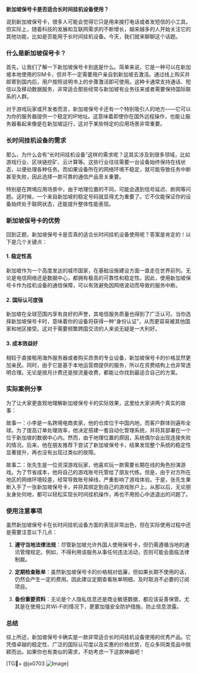 **新加坡保号卡是否适合长时间挂机设备使用？**

说到新加坡保号卡，很多人可能会觉得它只是用来接打电话或者发短信的小工具。但实际上，随着科技的发展和互联网需求的不断增长，越来越多的人开始关注它的其他功能，比如是否能用于长时间挂机设备。今天，我们就来聊聊这个话题。

### 什么是新加坡保号卡？

首先，让我们了解一下新加坡保号卡到底是什么。简单来说，它是一种可以在新加坡本地使用的SIM卡，但并不一定需要用户亲自到新加坡去激活。通过线上购买并邮寄到国内后，用户按照说明书上的步骤激活即可使用。这种卡通常支持通话、短信以及移动数据服务，非常适合那些经常与新加坡有业务往来或者需要保持国际联系的人群。

对于游戏玩家或开发者而言，新加坡保号卡还有一个特别吸引人的地方——它可以为你的服务器提供一个稳定的IP地址。这意味着即使你在国外远程操作，也能让服务器看起来像是在新加坡运行，这对于某些特定的应用场景非常重要。

### 长时间挂机设备的需求

那么，为什么会有“长时间挂机设备”这样的需求呢？这其实涉及到很多领域，比如游戏行业、区块链挖矿、云计算等。这些行业往往需要一台设备始终保持在线状态，以便处理各种任务。而如果设备所在的网络环境不稳定，就可能导致任务中断甚至失败，因此选择一款可靠的通信产品至关重要。

特别是在跨境应用场景中，由于地理位置的不同，可能会遇到信号延迟、断网等问题。这时候，一个来自新加坡的稳定号码就显得尤为重要了。它不仅能保证你的设备始终处于联网状态，还能提升整体性能表现。

### 新加坡保号卡的优势

回到正题，新加坡保号卡是否真的适合长时间挂机设备使用呢？答案是肯定的！以下是几个关键点：

#### 1. 稳定性高
新加坡作为一个高度发达的城市国家，在基础设施建设方面一直走在世界前列。无论是电信网络还是数据中心，都拥有极高的可靠性和稳定性。因此，使用新加坡保号卡作为挂机设备的通信保障，可以有效避免因网络波动而导致的服务中断。

#### 2. 国际认可度强
新加坡在全球范围内享有良好的声誉，其电信服务质量也得到了广泛认可。当你选择新加坡保号卡时，意味着你的设备将获得一种“身份认证”，从而更容易被其他国家和地区接受。这对于需要频繁跨国交流的人来说无疑是一大利好。

#### 3. 成本效益好
相较于直接租用海外服务器或者购买昂贵的专业设备，新加坡保号卡的价格显然更加亲民。同时，由于它是基于本地运营商提供的服务，所以在资费结构上也非常透明合理。无论是按月计费还是按流量收费，都能让你找到最适合自己的方案。

### 实际案例分享

为了让大家更直观地理解新加坡保号卡的实际效果，这里给大家讲两个真实的故事：

故事一：小李是一名跨境电商卖家，他的仓库位于中国内地，而客户群体则遍布全球。为了提高订单处理效率，他决定搭建一套自动化管理系统，并将其部署在一个位于新加坡的数据中心内。然而，由于地理位置的原因，系统偶尔会出现连接失败的情况。后来，他在朋友推荐下尝试了新加坡保号卡，结果发现整个系统的稳定性显著提升，再也没有出现过类似的故障。

故事二：张先生是一位资深游戏玩家，他喜欢玩一款需要长期在线的角色扮演游戏。为了节省成本，他将自己的游戏账号托管给了朋友代练。但是，由于对方所在地区的网络环境较差，经常导致账号掉线，严重影响了游戏体验。于是，张先生果断入手了一张新加坡保号卡，并将其绑定到自己的游戏账户上。从那以后，无论朋友身处何地，都可以轻松实现长时间挂机操作，再也不用担心中途退出的问题了。

### 使用注意事项

虽然新加坡保号卡在长时间挂机设备方面的表现非常出色，但在实际使用过程中还是需要注意以下几点：

1. **遵守当地法律法规**：尽管新加坡允许外国人使用保号卡，但仍需遵循当地的通讯管理规定。例如，不得利用该服务从事任何违法活动，否则可能会面临法律制裁。
   
2. **定期检查账单**：虽然新加坡保号卡的价格相对低廉，但如果长期不使用的话，仍然会产生一定的费用。因此建议定期查看账单明细，及时取消不必要的订阅项目。

3. **备份重要资料**：无论是个人隐私信息还是商业敏感数据，都应该妥善保管。尤其是在使用公共Wi-Fi的情况下，更要加强安全防护措施，防止信息泄露。

### 总结

综上所述，新加坡保号卡确实是一款非常适合长时间挂机设备使用的优秀产品。它凭借卓越的稳定性、广泛的国际认可度以及实惠的价格优势，在众多同类竞品中脱颖而出。如果你也有类似的需求，不妨考虑一下这款神器吧！

[TG💪+ @jx0703 ![Image](https://github.com/user-attachments/assets/dbca1d08-cadb-493c-b0ec-ad6f7a83f270)]